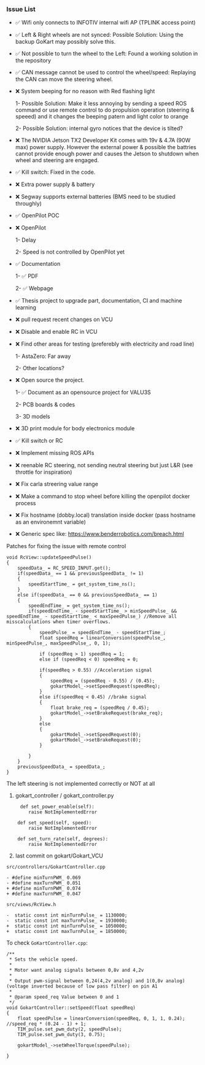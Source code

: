 ### Issue List

- ✅ Wifi only connects to INFOTIV internal wifi AP (TPLINK access point)
- ✅ Left & Right wheels are not synced: Possible Solution: Using the backup GoKart may possibly solve this.
- ✅ Not possible to turn the wheel to the Left: Found a working solution in the repository
- ✅ CAN message cannot be used to control the wheel/speed: Replaying the CAN can move the steering wheel.
- ❌ System beeping for no reason with Red flashing light

    1- Possible Solution: Make it less annoying by sending a speed ROS command or use remote control to do propulsion operation (steering & speeed) and it changes the beeping patern and light color to orange

    2- Possible Solution: internal gyro notices that the device is tilted?

- ❌ The NVIDIA Jetson TX2 Developer Kit comes with 19v & 4.7A (90W max) power supply. However the external power & possible the battries cannot provide enough power and causes the Jetson to shutdown when wheel and steering are engaged. 
- ✅ Kill switch: Fixed in the code.
- ❌ Extra power supply & battery 
- ❌ Segway supports external batteries (BMS need to be studied throughly)
- ✅ OpenPilot POC
- ❌ OpenPilot 

	1- Delay
	
	2- Speed is not controlled by OpenPilot yet

- ✅ Documentation

	1- ✅ PDF
	
	2- ✅ Webpage

- ✅ Thesis project to upgrade part, documentation, CI and machine learning
- ❌ pull request recent changes on VCU
- ❌ Disable and enable RC in VCU
- ❌ Find other areas for testing (preferebly with electricity and road line)
	
	1- AstaZero: Far away

	2- Other locations?

- ❌ Open source the project. 

	1- ✅ Document as an opensource project for VALU3S
	
	2- PCB boards & codes

	3- 3D models

- ❌ 3D print module for body electronics module
- ✅  Kill switch or RC
- ❌ Implement missing ROS APIs
- ❌ reenable RC steering, not sending neutral steering but just L&R  (see throttle for inspiration)
- ❌ Fix carla streering value range
- ❌ Make a command to stop wheel before killing the openpilot docker process
- ❌ Fix hostname (dobby.local) translation inside docker (pass hostname as an environemnt variable)
- ❌ Generic spec like: https://www.benderrobotics.com/breach.html


Patches for fixing the issue with remote control
```
void RcView::updateSpeedPulse() 
{
	speedData_ = RC_SPEED_INPUT.get();
	if(speedData_ == 1 && previousSpeedData_ != 1)
	{
		speedStartTime_ = get_system_time_ns();
	}
	else if(speedData_ == 0 && previousSpeedData_ == 1)
	{
		speedEndTime_ = get_system_time_ns();
        if(speedEndTime_ - speedStartTime_ > minSpeedPulse_ && speedEndTime_ - speedStartTime_ < maxSpeedPulse_) //Remove all misscalculations when timer overflows.
        {
            speedPulse_ = speedEndTime_ - speedStartTime_;
			float speedReq = linearConversion(speedPulse_, minSpeedPulse_, maxSpeedPulse_, 0, 1);

        	if (speedReq > 1) speedReq = 1;
        	else if (speedReq < 0) speedReq = 0;

        	if(speedReq > 0.55) //Acceleration signal
        	{
				speedReq = (speedReq - 0.55) / (0.45);
				gokartModel_->setSpeedRequest(speedReq);
        	}
			else if(speedReq < 0.45) //brake signal
			{
				float brake_req = (speedReq / 0.45); 
				gokartModel_->setBrakeRequest(brake_req);
			}
			else
			{
				gokartModel_->setSpeedRequest(0);
				gokartModel_->setBrakeRequest(0);
			}
			
        }
	}
	previousSpeedData_ = speedData_;
}

```


The left steering is not implemented correctly or NOT at all

1. gokart_controller / gokart_controller.py
```
     def set_power_enable(self):
        raise NotImplementedError

    def set_speed(self, speed):
        raise NotImplementedError

    def set_turn_rate(self, degrees):
        raise NotImplementedError
```

2. last commit on gokart/Gokart_VCU

```
src/controllers/GokartController.cpp  

- #define minTurnPWM_ 0.069
- #define maxTurnPWM_ 0.051
+ #define minTurnPWM_ 0.074
+ #define maxTurnPWM_ 0.047

src/views/RcView.h 

-  static const int minTurnPulse_ = 1130000;
-  static const int maxTurnPulse_ = 1930000;
+  static const int minTurnPulse_ = 1050000;
+  static const int maxTurnPulse_ = 1850000;
```
To check `GoKartController.cpp`:

```
/**
 * Sets the vehicle speed. 
 * 
 * Motor want analog signals between 0,8v and 4,2v
 * 
 * Output pwm-signal between 0,24(4,2v analog) and 1(0,8v analog)(voltage inverted because of low pass filter) on pin A1
 *
 * @param speed_req Value between 0 and 1
 */
void GokartController::setSpeed(float speedReq)
{
    float speedPulse = linearConversion(speedReq, 0, 1, 1, 0.24); //speed_req * (0.24 - 1) + 1;
    TIM_pulse.set_pwm_duty(2, speedPulse); 
    TIM_pulse.set_pwm_duty(3, 0.75);
    
    gokartModel_->setWheelTorque(speedPulse);

}
```
